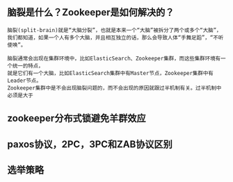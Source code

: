 ## 脑裂是什么？Zookeeper是如何解决的？
    脑裂(split-brain)就是“大脑分裂”，也就是本来一个“大脑”被拆分了两个或多个“大脑”，
    我们都知道，如果一个人有多个大脑，并且相互独立的话，那么会导致人体“手舞足蹈”，“不听使唤”。
   
    脑裂通常会出现在集群环境中，比如ElasticSearch、Zookeeper集群，而这些集群环境有一个统一的特点，
    就是它们有一个大脑，比如ElasticSearch集群中有Master节点，Zookeeper集群中有Leader节点。
    Zookeeper集群中是不会出现脑裂问题的，而不会出现的原因就跟过半机制有关。过半机制中必须是大于
    
## zookeeper分布式锁避免羊群效应


## paxos协议，2PC，3PC和ZAB协议区别

## 选举策略